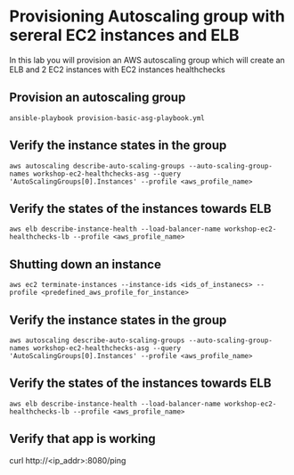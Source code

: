 # Provisioning Autoscaling group with sereral EC2 instances and ELB

In this lab you will provision an AWS autoscaling group which will create an ELB and 2 EC2 instances with EC2 instances healthchecks

## Provision an autoscaling group

```
ansible-playbook provision-basic-asg-playbook.yml
```

## Verify the instance states in the group
```
aws autoscaling describe-auto-scaling-groups --auto-scaling-group-names workshop-ec2-healthchecks-asg --query 'AutoScalingGroups[0].Instances' --profile <aws_profile_name>
```

## Verify the states of the instances towards ELB
```
aws elb describe-instance-health --load-balancer-name workshop-ec2-healthchecks-lb --profile <aws_profile_name>
```

## Shutting down an instance
```
aws ec2 terminate-instances --instance-ids <ids_of_instanecs> --profile <predefined_aws_profile_for_instance>
```

## Verify the instance states in the group
```
aws autoscaling describe-auto-scaling-groups --auto-scaling-group-names workshop-ec2-healthchecks-asg --query 'AutoScalingGroups[0].Instances' --profile <aws_profile_name>
```

## Verify the states of the instances towards ELB
```
aws elb describe-instance-health --load-balancer-name workshop-ec2-healthchecks-lb --profile <aws_profile_name>
```

## Verify that app is working
curl http://<ip_addr>:8080/ping
